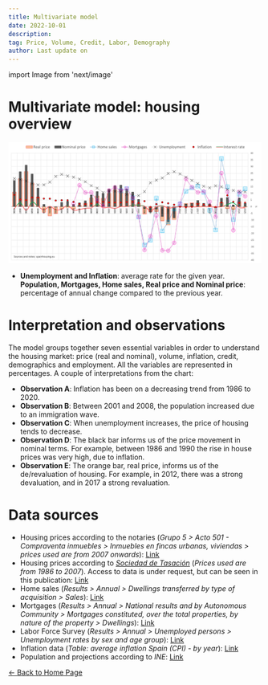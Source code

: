 ```yaml
---
title: Multivariate model
date: 2022-10-01
description:
tag: Price, Volume, Credit, Labor, Demography
author: Last update on
---
```


import Image from 'next/image'

# Multivariate model: housing overview

[![Datos del mercado inmobiliario](/images/multivariate.png)](/images/multivariate.png)

- **Unemployment and Inflation**: average rate for the given year. **Population, Mortgages, Home sales, Real price and Nominal price**: percentage of annual change compared to the previous year.

# Interpretation and observations

The model groups together seven essential variables in order to understand the housing market: price (real and nominal), volume, inflation, credit, demographics and employment. All the variables are represented in percentages. A couple of interpretations from the chart:

- **Observation A**: Inflation has been on a decreasing trend from 1986 to 2020.
- **Observation B**: Between 2001 and 2008, the population increased due to an immigration wave.
- **Observation C**: When unemployment increases, the price of housing tends to decrease.
- **Observation D**: The black bar informs us of the price movement in nominal terms. For example, between 1986 and 1990 the rise in house prices was very high, due to inflation.
- **Observation E**: The orange bar, real price, informs us of the de/revaluation of housing. For example, in 2012, there was a strong devaluation, and in 2017 a strong revaluation.

# Data sources

- Housing prices according to the notaries (_Grupo 5 > Acto 501 - Compraventa inmuebles > Inmuebles en fincas urbanas, viviendas > prices used are from 2007 onwards_): [Link](http://www.notariado.org/liferay/web/cien/estadisticas-al-completo)
- Housing prices according to [_Sociedad de Tasación_](https://www.st-tasacion.es/informe-de-tendencias-digital/) (_Prices used are from 1986 to 2007_). Access to data is under request, but can be seen in this publication: [Link](https://www.st-tasacion.es/ext/pdf/estudios/sep19/2-Evolucion_de_Precios_de_Vivienda.pdf)
- Home sales (_Results > Annual > Dwellings transferred by type of acquisition  > Sales_): [Link](https://www.ine.es/dyngs/INEbase/es/operacion.htm?c=Estadistica_C&cid=1254736171438&menu=resultados&idp=1254735576757#!tabs-1254736158217)
- Mortgages (_Results > Annual > National results and by Autonomous Community > Mortgages constituted, over the total properties, by nature of the property > Dwellings_): [Link](https://www.ine.es/dyngs/INEbase/en/operacion.htm?c=Estadistica_C&cid=1254736170236&menu=resultados&idp=1254735576757#!tabs-1254736169948)
- Labor Force Survey (_Results > Annual > Unemployed persons > Unemployment rates by sex and age group_): [Link](https://www.ine.es/dyngs/INEbase/en/operacion.htm?c=Estadistica_C&cid=1254736176918&menu=resultados&idp=1254735976595#!tabs-1254736195128)
- Inflation data (_Table: average inflation Spain (CPI) - by year_): [Link](https://www.inflation.eu/en/inflation-rates/spain/historic-inflation/cpi-inflation-spain.aspx)
- Population and projections according to _INE_: [Link](https://www.ine.es/dyngs/INEbase/en/operacion.htm?c=Estadistica_C&cid=1254736176953&menu=resultados&idp=1254735572981)

<div class="meta-line"><a class="meta-back" href="/">← Back to Home Page</a></div>
